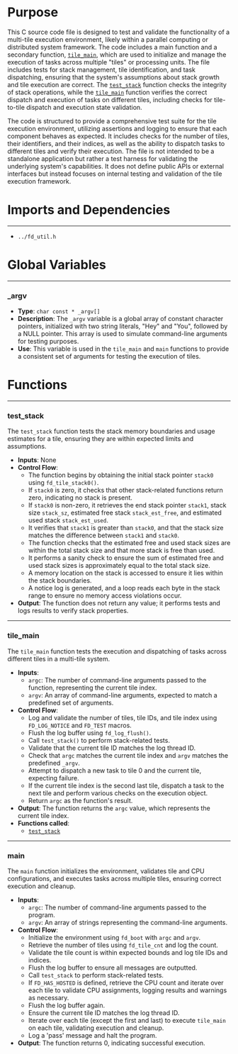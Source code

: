 # Purpose
This C source code file is designed to test and validate the functionality of a multi-tile execution environment, likely within a parallel computing or distributed system framework. The code includes a main function and a secondary function, [`tile_main`](#tile_main), which are used to initialize and manage the execution of tasks across multiple "tiles" or processing units. The file includes tests for stack management, tile identification, and task dispatching, ensuring that the system's assumptions about stack growth and tile execution are correct. The [`test_stack`](#test_stack) function checks the integrity of stack operations, while the [`tile_main`](#tile_main) function verifies the correct dispatch and execution of tasks on different tiles, including checks for tile-to-tile dispatch and execution state validation.

The code is structured to provide a comprehensive test suite for the tile execution environment, utilizing assertions and logging to ensure that each component behaves as expected. It includes checks for the number of tiles, their identifiers, and their indices, as well as the ability to dispatch tasks to different tiles and verify their execution. The file is not intended to be a standalone application but rather a test harness for validating the underlying system's capabilities. It does not define public APIs or external interfaces but instead focuses on internal testing and validation of the tile execution framework.
# Imports and Dependencies

---
- `../fd_util.h`


# Global Variables

---
### \_argv
- **Type**: `char const * _argv[]`
- **Description**: The `_argv` variable is a global array of constant character pointers, initialized with two string literals, "Hey" and "You", followed by a NULL pointer. This array is used to simulate command-line arguments for testing purposes.
- **Use**: This variable is used in the `tile_main` and `main` functions to provide a consistent set of arguments for testing the execution of tiles.


# Functions

---
### test\_stack<!-- {{#callable:test_stack}} -->
The `test_stack` function tests the stack memory boundaries and usage estimates for a tile, ensuring they are within expected limits and assumptions.
- **Inputs**: None
- **Control Flow**:
    - The function begins by obtaining the initial stack pointer `stack0` using `fd_tile_stack0()`.
    - If `stack0` is zero, it checks that other stack-related functions return zero, indicating no stack is present.
    - If `stack0` is non-zero, it retrieves the end stack pointer `stack1`, stack size `stack_sz`, estimated free stack `stack_est_free`, and estimated used stack `stack_est_used`.
    - It verifies that `stack1` is greater than `stack0`, and that the stack size matches the difference between `stack1` and `stack0`.
    - The function checks that the estimated free and used stack sizes are within the total stack size and that more stack is free than used.
    - It performs a sanity check to ensure the sum of estimated free and used stack sizes is approximately equal to the total stack size.
    - A memory location on the stack is accessed to ensure it lies within the stack boundaries.
    - A notice log is generated, and a loop reads each byte in the stack range to ensure no memory access violations occur.
- **Output**: The function does not return any value; it performs tests and logs results to verify stack properties.


---
### tile\_main<!-- {{#callable:tile_main}} -->
The `tile_main` function tests the execution and dispatching of tasks across different tiles in a multi-tile system.
- **Inputs**:
    - `argc`: The number of command-line arguments passed to the function, representing the current tile index.
    - `argv`: An array of command-line arguments, expected to match a predefined set of arguments.
- **Control Flow**:
    - Log and validate the number of tiles, tile IDs, and tile index using `FD_LOG_NOTICE` and `FD_TEST` macros.
    - Flush the log buffer using `fd_log_flush()`.
    - Call `test_stack()` to perform stack-related tests.
    - Validate that the current tile ID matches the log thread ID.
    - Check that `argc` matches the current tile index and `argv` matches the predefined `_argv`.
    - Attempt to dispatch a new task to tile 0 and the current tile, expecting failure.
    - If the current tile index is the second last tile, dispatch a task to the next tile and perform various checks on the execution object.
    - Return `argc` as the function's result.
- **Output**: The function returns the `argc` value, which represents the current tile index.
- **Functions called**:
    - [`test_stack`](#test_stack)


---
### main<!-- {{#callable:main}} -->
The `main` function initializes the environment, validates tile and CPU configurations, and executes tasks across multiple tiles, ensuring correct execution and cleanup.
- **Inputs**:
    - `argc`: The number of command-line arguments passed to the program.
    - `argv`: An array of strings representing the command-line arguments.
- **Control Flow**:
    - Initialize the environment using `fd_boot` with `argc` and `argv`.
    - Retrieve the number of tiles using `fd_tile_cnt` and log the count.
    - Validate the tile count is within expected bounds and log tile IDs and indices.
    - Flush the log buffer to ensure all messages are outputted.
    - Call `test_stack` to perform stack-related tests.
    - If `FD_HAS_HOSTED` is defined, retrieve the CPU count and iterate over each tile to validate CPU assignments, logging results and warnings as necessary.
    - Flush the log buffer again.
    - Ensure the current tile ID matches the log thread ID.
    - Iterate over each tile (except the first and last) to execute `tile_main` on each tile, validating execution and cleanup.
    - Log a 'pass' message and halt the program.
- **Output**: The function returns 0, indicating successful execution.



